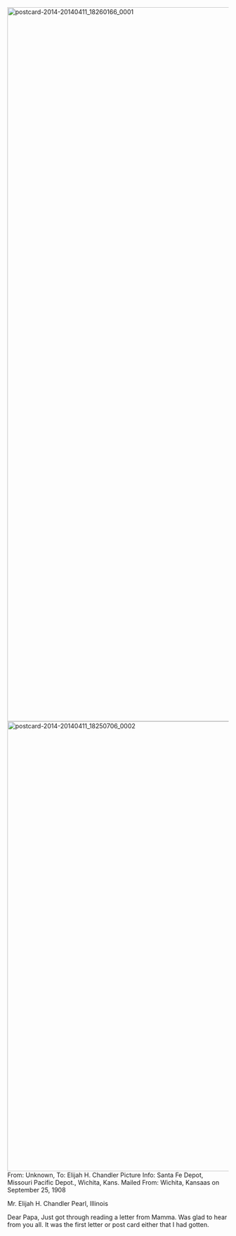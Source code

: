 <html><body><a href="http://107.170.91.122/wp-content/uploads/2014/04/postcard-2014-20140411_18260166_0001.jpg"><img class="alignnone size-full wp-image-155" src="http://107.170.91.122/wp-content/uploads/2014/04/postcard-2014-20140411_18260166_0001.jpg" alt="postcard-2014-20140411_18260166_0001" width="935" height="1627"></a> <a href="http://107.170.91.122/wp-content/uploads/2014/04/postcard-2014-20140411_18250706_0002.jpg"><img class="alignnone size-full wp-image-156" src="http://107.170.91.122/wp-content/uploads/2014/04/postcard-2014-20140411_18250706_0002.jpg" alt="postcard-2014-20140411_18250706_0002" width="1523" height="1025"></a>From: Unknown, To: Elijah H. Chandler
Picture Info: Santa Fe Depot, Missouri Pacific Depot., Wichita, Kans.
Mailed From: Wichita, Kansaas on September 25, 1908

Mr. Elijah H. Chandler
Pearl, Illinois

Dear Papa,
Just got through reading a letter from Mamma. Was glad to hear from you all. It was the first letter or post card either that I had gotten.

 </body></html>